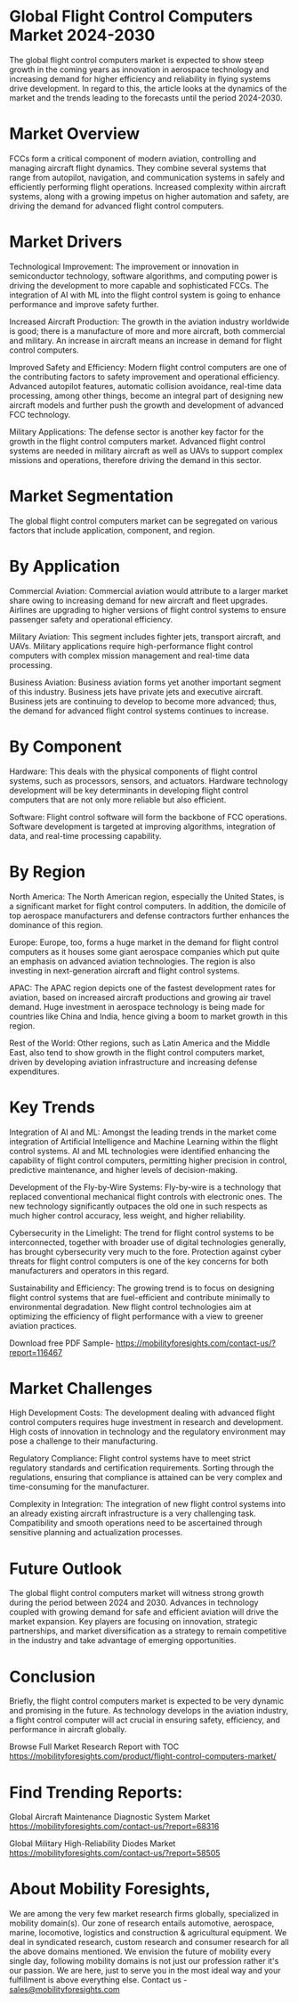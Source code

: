 # Global Flight Control Computers Market 2024-2030

The global flight control computers market is expected to show steep growth in the coming years as innovation in aerospace technology and increasing demand for higher efficiency and reliability in flying systems drive development. In regard to this, the article looks at the dynamics of the market and the trends leading to the forecasts until the period 2024-2030.

# Market Overview

FCCs form a critical component of modern aviation, controlling and managing aircraft flight dynamics. They combine several systems that range from autopilot, navigation, and communication systems in safely and efficiently performing flight operations. Increased complexity within aircraft systems, along with a growing impetus on higher automation and safety, are driving the demand for advanced flight control computers.

# Market Drivers

Technological Improvement: The improvement or innovation in semiconductor technology, software algorithms, and computing power is driving the development to more capable and sophisticated FCCs. The integration of AI with ML into the flight control system is going to enhance performance and improve safety further.

Increased Aircraft Production: The growth in the aviation industry worldwide is good; there is a manufacture of more and more aircraft, both commercial and military. An increase in aircraft means an increase in demand for flight control computers.

Improved Safety and Efficiency: Modern flight control computers are one of the contributing factors to safety improvement and operational efficiency. Advanced autopilot features, automatic collision avoidance, real-time data processing, among other things, become an integral part of designing new aircraft models and further push the growth and development of advanced FCC technology.

Military Applications: The defense sector is another key factor for the growth in the flight control computers market. Advanced flight control systems are needed in military aircraft as well as UAVs to support complex missions and operations, therefore driving the demand in this sector.

# Market Segmentation

The global flight control computers market can be segregated on various factors that include application, component, and region.

# By Application

Commercial Aviation: Commercial aviation would attribute to a larger market share owing to increasing demand for new aircraft and fleet upgrades. Airlines are upgrading to higher versions of flight control systems to ensure passenger safety and operational efficiency.

Military Aviation: This segment includes fighter jets, transport aircraft, and UAVs. Military applications require high-performance flight control computers with complex mission management and real-time data processing.

Business Aviation: Business aviation forms yet another important segment of this industry. Business jets have private jets and executive aircraft. Business jets are continuing to develop to become more advanced; thus, the demand for advanced flight control systems continues to increase.

# By Component

Hardware: This deals with the physical components of flight control systems, such as processors, sensors, and actuators. Hardware technology development will be key determinants in developing flight control computers that are not only more reliable but also efficient.

Software: Flight control software will form the backbone of FCC operations. Software development is targeted at improving algorithms, integration of data, and real-time processing capability.

# By Region

North America: The North American region, especially the United States, is a significant market for flight control computers. In addition, the domicile of top aerospace manufacturers and defense contractors further enhances the dominance of this region.

Europe: Europe, too, forms a huge market in the demand for flight control computers as it houses some giant aerospace companies which put quite an emphasis on advanced aviation technologies. The region is also investing in next-generation aircraft and flight control systems.

APAC: The APAC region depicts one of the fastest development rates for aviation, based on increased aircraft productions and growing air travel demand. Huge investment in aerospace technology is being made for countries like China and India, hence giving a boom to market growth in this region.

Rest of the World: Other regions, such as Latin America and the Middle East, also tend to show growth in the flight control computers market, driven by developing aviation infrastructure and increasing defense expenditures.

# Key Trends

Integration of AI and ML: Amongst the leading trends in the market come integration of Artificial Intelligence and Machine Learning within the flight control systems. AI and ML technologies were identified enhancing the capability of flight control computers, permitting higher precision in control, predictive maintenance, and higher levels of decision-making.

Development of the Fly-by-Wire Systems: Fly-by-wire is a technology that replaced conventional mechanical flight controls with electronic ones. The new technology significantly outpaces the old one in such respects as much higher control accuracy, less weight, and higher reliability.

Cybersecurity in the Limelight: The trend for flight control systems to be interconnected, together with broader use of digital technologies generally, has brought cybersecurity very much to the fore. Protection against cyber threats for flight control computers is one of the key concerns for both manufacturers and operators in this regard.

Sustainability and Efficiency: The growing trend is to focus on designing flight control systems that are fuel-efficient and contribute minimally to environmental degradation. New flight control technologies aim at optimizing the efficiency of flight performance with a view to greener aviation practices.

Download free PDF Sample- https://mobilityforesights.com/contact-us/?report=116467

# Market Challenges

High Development Costs: The development dealing with advanced flight control computers requires huge investment in research and development. High costs of innovation in technology and the regulatory environment may pose a challenge to their manufacturing.

Regulatory Compliance: Flight control systems have to meet strict regulatory standards and certification requirements. Sorting through the regulations, ensuring that compliance is attained can be very complex and time-consuming for the manufacturer.

Complexity in Integration: The integration of new flight control systems into an already existing aircraft infrastructure is a very challenging task. Compatibility and smooth operations need to be ascertained through sensitive planning and actualization processes.

# Future Outlook

The global flight control computers market will witness strong growth during the period between 2024 and 2030. Advances in technology coupled with growing demand for safe and efficient aviation will drive the market expansion. Key players are focusing on innovation, strategic partnerships, and market diversification as a strategy to remain competitive in the industry and take advantage of emerging opportunities.

# Conclusion

Briefly, the flight control computers market is expected to be very dynamic and promising in the future. As technology develops in the aviation industry, a flight control computer will act crucial in ensuring safety, efficiency, and performance in aircraft globally.

Browse Full Market Research Report with TOC https://mobilityforesights.com/product/flight-control-computers-market/


# Find Trending Reports:

Global Aircraft Maintenance Diagnostic System Market https://mobilityforesights.com/contact-us/?report=68316


Global Military High-Reliability Diodes Market https://mobilityforesights.com/contact-us/?report=58505




# About Mobility Foresights,
We are among the very few market research firms globally, specialized in mobility domain(s). Our zone of research entails automotive, aerospace, marine, locomotive, logistics and construction & agricultural equipment. We deal in syndicated research, custom research and consumer research for all the above domains mentioned.
We envision the future of mobility every single day, following mobility domains is not just our profession rather it's our passion. We are here, just to serve you in the most ideal way and your fulfillment is above everything else. Contact us -  sales@mobilityforesights.com
